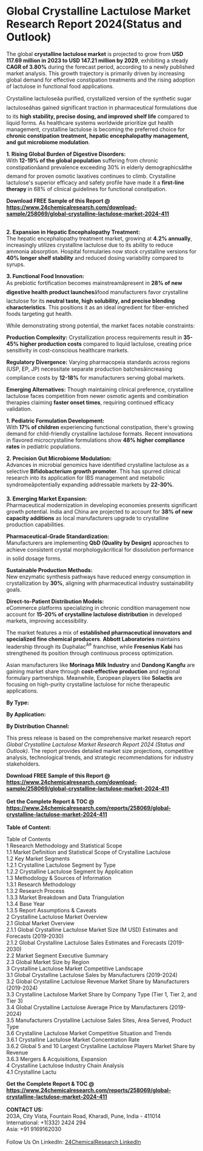 <h1>Global Crystalline Lactulose Market Research Report 2024(Status and Outlook)</h1><p>The global <strong>crystalline lactulose market</strong> is projected to grow from <strong>USD 117.69 million in 2023 to USD 147.21 million by 2029</strong>, exhibiting a steady <strong>CAGR of 3.80%</strong> during the forecast period, according to a newly published market analysis. This growth trajectory is primarily driven by increasing global demand for effective constipation treatments and the rising adoption of lactulose in functional food applications.</p><p>Crystalline lactuloseâa purified, crystallized version of the synthetic sugar lactuloseâhas gained significant traction in pharmaceutical formulations due to its <strong>high stability, precise dosing, and improved shelf life</strong> compared to liquid forms. As healthcare systems worldwide prioritize gut health management, crystalline lactulose is becoming the preferred choice for <strong>chronic constipation treatment, hepatic encephalopathy management, and gut microbiome modulation</strong>.</p><p><strong>1. Rising Global Burden of Digestive Disorders:</strong><br>
With <strong>12-19% of the global population</strong> suffering from chronic constipationâand prevalence exceeding 30% in elderly demographicsâthe demand for proven osmotic laxatives continues to climb. Crystalline lactulose's superior efficacy and safety profile have made it a <strong>first-line therapy</strong> in 68% of clinical guidelines for functional constipation.</p><div><b>Download FREE Sample of this Report @ 
            <a href="https://www.24chemicalresearch.com/download-sample/258069/global-crystalline-lactulose-market-2024-411">
            https://www.24chemicalresearch.com/download-sample/258069/global-crystalline-lactulose-market-2024-411</a></b></div><br><p><strong>2. Expansion in Hepatic Encephalopathy Treatment:</strong><br>
The hepatic encephalopathy treatment market, growing at <strong>4.2% annually</strong>, increasingly utilizes crystalline lactulose due to its ability to reduce ammonia absorption. Hospital formularies now stock crystalline versions for <strong>40% longer shelf stability</strong> and reduced dosing variability compared to syrups.</p><p><strong>3. Functional Food Innovation:</strong><br>
As prebiotic fortification becomes mainstreamâpresent in <strong>28% of new digestive health product launches</strong>âfood manufacturers favor crystalline lactulose for its <strong>neutral taste, high solubility, and precise blending characteristics</strong>. This positions it as an ideal ingredient for fiber-enriched foods targeting gut health.</p><p>While demonstrating strong potential, the market faces notable constraints:</p><p><strong>Production Complexity:</strong> Crystallization process requirements result in <strong>35-45% higher production costs</strong> compared to liquid lactulose, creating price sensitivity in cost-conscious healthcare markets.</p><p><strong>Regulatory Divergence:</strong> Varying pharmacopeia standards across regions (USP, EP, JP) necessitate separate production batchesâincreasing compliance costs by <strong>12-18%</strong> for manufacturers serving global markets.</p><p><strong>Emerging Alternatives:</strong> Though maintaining clinical preference, crystalline lactulose faces competition from newer osmotic agents and combination therapies claiming <strong>faster onset times</strong>, requiring continued efficacy validation.</p><p><strong>1. Pediatric Formulation Development:</strong><br>
With <strong>17% of children</strong> experiencing functional constipation, there's growing demand for child-friendly crystalline lactulose formats. Recent innovations in flavored microcrystalline formulations show <strong>48% higher compliance rates</strong> in pediatric populations.</p><p><strong>2. Precision Gut Microbiome Modulation:</strong><br>
Advances in microbial genomics have identified crystalline lactulose as a selective <strong>Bifidobacterium growth promoter</strong>. This has spurred clinical research into its application for IBS management and metabolic syndromeâpotentially expanding addressable markets by <strong>22-30%</strong>.</p><p><strong>3. Emerging Market Expansion:</strong><br>
Pharmaceutical modernization in developing economies presents significant growth potential. India and China are projected to account for <strong>38% of new capacity additions</strong> as local manufacturers upgrade to crystalline production capabilities.</p><p><strong>Pharmaceutical-Grade Standardization:</strong><br>
	Manufacturers are implementing <strong>QbD (Quality by Design)</strong> approaches to achieve consistent crystal morphologyâcritical for dissolution performance in solid dosage forms.</p><p><strong>Sustainable Production Methods:</strong><br>
	New enzymatic synthesis pathways have reduced energy consumption in crystallization by <strong>30%</strong>, aligning with pharmaceutical industry sustainability goals.</p><p><strong>Direct-to-Patient Distribution Models:</strong><br>
	eCommerce platforms specializing in chronic condition management now account for <strong>15-20% of crystalline lactulose distribution</strong> in developed markets, improving accessibility.</p><p>The market features a mix of <strong>established pharmaceutical innovators and specialized fine chemical producers</strong>. <strong>Abbott Laboratories</strong> maintains leadership through its Duphalac<sup>Â®</sup> franchise, while <strong>Fresenius Kabi</strong> has strengthened its position through continuous process optimization.</p><p>Asian manufacturers like <strong>Morinaga Milk Industry</strong> and <strong>Dandong Kangfu</strong> are gaining market share through <strong>cost-effective production</strong> and regional formulary partnerships. Meanwhile, European players like <strong>Solactis</strong> are focusing on high-purity crystalline lactulose for niche therapeutic applications.</p><p><strong>By Type:</strong></p><p><strong>By Application:</strong></p><p><strong>By Distribution Channel:</strong></p><p>This press release is based on the comprehensive market research report <em>Global Crystalline Lactulose Market Research Report 2024 (Status and Outlook)</em>. The report provides detailed market size projections, competitive analysis, technological trends, and strategic recommendations for industry stakeholders.</p><div><b>Download FREE Sample of this Report @ 
            <a href="https://www.24chemicalresearch.com/download-sample/258069/global-crystalline-lactulose-market-2024-411">
            https://www.24chemicalresearch.com/download-sample/258069/global-crystalline-lactulose-market-2024-411</a></b></div><br><div><b>Get the Complete Report & TOC @ 
            <a href="https://www.24chemicalresearch.com/reports/258069/global-crystalline-lactulose-market-2024-411">
            https://www.24chemicalresearch.com/reports/258069/global-crystalline-lactulose-market-2024-411</a></b></div><br>
            <b>Table of Content:</b><p>Table of Contents<br />
1 Research Methodology and Statistical Scope<br />
1.1 Market Definition and Statistical Scope of Crystalline Lactulose<br />
1.2 Key Market Segments<br />
1.2.1 Crystalline Lactulose Segment by Type<br />
1.2.2 Crystalline Lactulose Segment by Application<br />
1.3 Methodology & Sources of Information<br />
1.3.1 Research Methodology<br />
1.3.2 Research Process<br />
1.3.3 Market Breakdown and Data Triangulation<br />
1.3.4 Base Year<br />
1.3.5 Report Assumptions & Caveats<br />
2 Crystalline Lactulose Market Overview<br />
2.1 Global Market Overview<br />
2.1.1 Global Crystalline Lactulose Market Size (M USD) Estimates and Forecasts (2019-2030)<br />
2.1.2 Global Crystalline Lactulose Sales Estimates and Forecasts (2019-2030)<br />
2.2 Market Segment Executive Summary<br />
2.3 Global Market Size by Region<br />
3 Crystalline Lactulose Market Competitive Landscape<br />
3.1 Global Crystalline Lactulose Sales by Manufacturers (2019-2024)<br />
3.2 Global Crystalline Lactulose Revenue Market Share by Manufacturers (2019-2024)<br />
3.3 Crystalline Lactulose Market Share by Company Type (Tier 1, Tier 2, and Tier 3)<br />
3.4 Global Crystalline Lactulose Average Price by Manufacturers (2019-2024)<br />
3.5 Manufacturers Crystalline Lactulose Sales Sites, Area Served, Product Type<br />
3.6 Crystalline Lactulose Market Competitive Situation and Trends<br />
3.6.1 Crystalline Lactulose Market Concentration Rate<br />
3.6.2 Global 5 and 10 Largest Crystalline Lactulose Players Market Share by Revenue<br />
3.6.3 Mergers & Acquisitions, Expansion<br />
4 Crystalline Lactulose Industry Chain Analysis<br />
4.1 Crystalline Lactu</p><div><b>Get the Complete Report & TOC @ 
            <a href="https://www.24chemicalresearch.com/reports/258069/global-crystalline-lactulose-market-2024-411">
            https://www.24chemicalresearch.com/reports/258069/global-crystalline-lactulose-market-2024-411</a></b></div><br><b>CONTACT US:</b><br>
            203A, City Vista, Fountain Road, Kharadi, Pune, India - 411014<br>
            International: +1(332) 2424 294<br>
            Asia: +91 9169162030 <br><br>
            Follow Us On LinkedIn: <a href="https://www.linkedin.com/company/24chemicalresearch/">24ChemicalResearch LinkedIn</a>